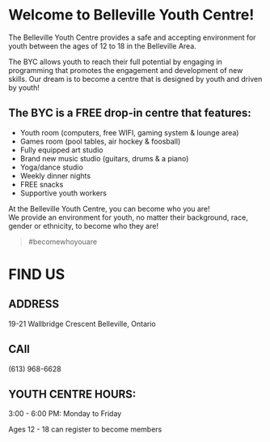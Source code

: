 
# Welcome to Belleville Youth Centre!

The Belleville Youth Centre provides a safe and accepting environment for youth between the ages of 12 to 18 in the Belleville Area.   

The BYC allows youth to reach their full potential by engaging in programming that promotes the engagement and development of new skills. Our dream is to become a centre that is designed by youth and driven by youth!

## The BYC is a FREE drop-in centre that features:

- Youth room (computers, free WIFI, gaming system & lounge area)
- Games room (pool tables, air hockey & foosball)
- Fully equipped art studio
- Brand new music studio (guitars, drums & a piano)
- Yoga/dance studio
- Weekly dinner nights 
- FREE snacks 
- Supportive youth workers 

At the Belleville Youth Centre, you can become who you are!  
We provide an environment for youth, no matter their background, race, gender or ethnicity, to become who they are!

>#becomewhoyouare

# FIND US

## ADDRESS

19-21 Wallbridge Crescent
Belleville, Ontario

## CAll

(613) 968-6628

## YOUTH CENTRE HOURS:

3:00 - 6:00 PM: Monday to Friday

Ages 12 - 18 can register to become members
